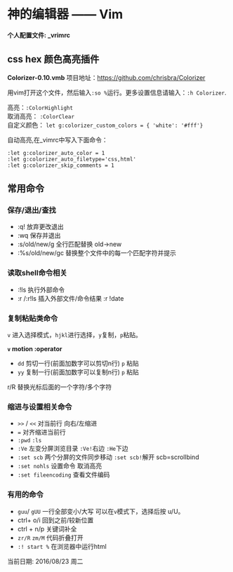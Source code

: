 # 神的编辑器 —— Vim 

**个人配置文件: _vrimrc**

## css hex 颜色高亮插件

**Colorizer-0.10.vmb**
项目地址：https://github.com/chrisbra/Colorizer

用vim打开这个文件，然后输入`:so %`运行。更多设置信息请输入：`:h Colorizer`.

高亮：`:ColorHighlight`    
取消高亮： `:ColorClear`    
自定义颜色： `let g:colorizer_custom_colors = { 'white': '#fff'}`    

自动高亮,在_vimrc中写入下面命令：
```
:let g:colorizer_auto_color = 1
:let g:colorizer_auto_filetype='css,html'
:let g:colorizer_skip_comments = 1
```

## 常用命令

### 保存/退出/查找

- :q! 放弃更改退出
- :wq 保存并退出
- :s/old/new/g 全行匹配替换 old->new
- :%s/old/new/gc 替换整个文件中的每一个匹配字符并提示

### 读取shell命令相关

- :!ls 执行外部命令
- :r <filename> /:r!ls 插入外部文件/命令结果 :r !date

### 复制粘贴类命令
`v` 进入选择模式，`hjkl`进行选择，`y`复制，`p`粘贴。

**`v` motion :operator**

- `dd` 剪切一行(前面加数字可以剪切n行)  `p` 粘贴
- `yy` 复制一行(前面加数字可以复制n行)  `p` 粘贴

r/R 替换光标后面的一个字符/多个字符

### 缩进与设置相关命令

- `>>` / `<<` 对当前行 向右/左缩进
- `=` 对齐缩进当前行
- `:pwd` `:ls` 
- `:Ve` 左变分屏浏览目录 `:Ve!`右边 `:He`下边
- `:set scb` 两个分屏的文件同步移动 `:set scb!`解开  scb=scrollbind
- `:set nohls`  设置命令 取消高亮
- `:set fileencoding` 查看文件编码

### 有用的命令
- `guu`/ `gUU` 一行全部变小/大写 可以在`v`模式下，选择后按 u/U。
- ctrl+ o/i 回到之前/较新位置
- ctrl + n/p 关键词补全
- `zr/R` `zm/M` 代码折叠打开 
- `:! start %` 在浏览器中运行html


当前日期: 2016/08/23 周二 


